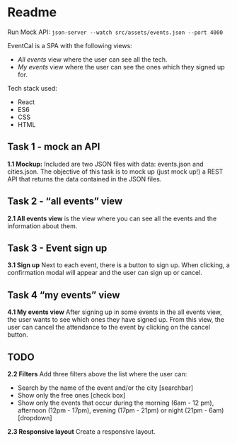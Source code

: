 # Readme

Run Mock API: `json-server --watch src/assets/events.json --port 4000`


EventCal is a SPA with the following views:
* _All events_ view where the user can see all the tech.
* _My events_ view where the user can see the ones which they signed up for.

Tech stack used:
* React
* ES6
* CSS
* HTML

## Task 1 - mock an API
**1.1 Mockup:** Included are two JSON files with data: events.json and cities.json. The objective of this task is to mock up (just mock up!) a REST API that returns the data contained in the JSON files.

## Task 2 - “all events” view
**2.1 All events view** is the view where you can see all the events and the information about them.

## Task 3 - Event sign up
**3.1 Sign up** Next to each event, there is a button to sign up. When clicking, a
confirmation modal will appear and the user can sign up or cancel. 

## Task 4 “my events” view
**4.1 My events view** After signing up in some events in the all events view,
the user wants to see which ones they have signed up. From this view, the user can cancel
the attendance to the event by clicking on the cancel button.

## TODO
**2.2 Filters** Add three filters above the list where the user can:
 - Search by the name of the event and/or the city [searchbar]
 - Show only the free ones [check box]
 - Show only the events that occur during the morning (6am - 12 pm), afternoon (12pm - 17pm), evening (17pm - 21pm) or night (21pm - 6am) [dropdown]

**2.3 Responsive layout** Create a responsive layout.
